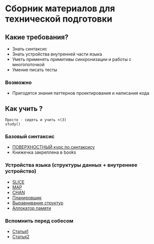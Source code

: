 # Сборник материалов для технической подготовки


## Какие требования?
  - Знать синтаксис
  - Знать устройства внутренней части языка
  - Уметь применять примитивы синхронизации и работы с многопоточкой
  - Умение писать тесты
### Возможно
  - Пригодятся знания паттернов проектирования и написания кода 

## Как учить ?
    Просто - сидеть и учить <(3)
    study()

### Базовый синтаксис
 - [ПОВЕРХНОСТНЫЙ курс по синтаксису](https://stepik.org/course/219767)
 - Книжечка закреплена в books


### Устройства языка (структуры данных + внутреннее устройство)

 - [SLICE](https://www.youtube.com/watch?v=10LW7NROfOQ&ab_channel=НиколайТузов—Golang)
 - [MAP](https://www.youtube.com/watch?v=P_SXTUiA-9Y&ab_channel=НиколайТузов—Golang)
 - [CHAN](https://www.youtube.com/watch?v=ZTJcaP4G4JM&ab_channel=НиколайТузов—Golang)
 - [Планировщик](https://www.youtube.com/watch?v=kedW1xO3Zbo&ab_channel=НиколайТузов—Golang)
 - [Выравнивание структур](https://www.youtube.com/watch?v=fSrXheYgmTg&ab_channel=ВладимирБалун)
 - [Aллокатор памяти](https://www.youtube.com/watch?v=7K0HweCBJwI&ab_channel=ВладимирБалун)

### Вспомнить перед собесом
 - [Статья1](https://habr.com/ru/articles/654569/)
 - [Статья2](https://habr.com/ru/articles/670974/)